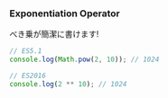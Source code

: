 ### Exponentiation Operator

べき乗が簡潔に書けます!

```javascript
// ES5.1
console.log(Math.pow(2, 10)); // 1024
```

```javascript
// ES2016
console.log(2 ** 10); // 1024
```
